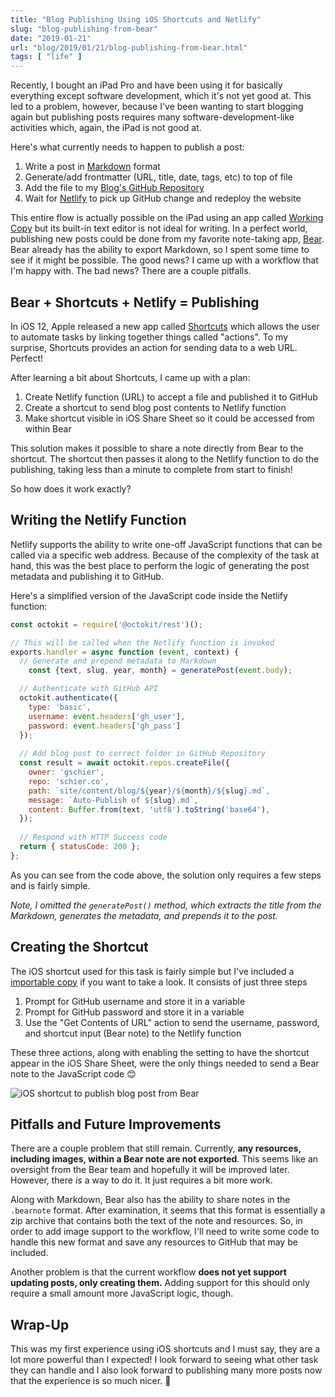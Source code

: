 ```yaml
---
title: "Blog Publishing Using iOS Shortcuts and Netlify"
slug: "blog-publishing-from-bear"
date: "2019-01-21"
url: "blog/2019/01/21/blog-publishing-from-bear.html"
tags: [ "life" ]
---
```


Recently, I bought an iPad Pro and have been using it for basically everything except software development, which it's not yet good at. This led to a problem, however, because I've been wanting to start blogging again but publishing posts requires many software-development-like activities which, again, the iPad is not good at.

Here's what currently needs to happen to publish a post:

1. Write a post in [Markdown](https://en.m.wikipedia.org/wiki/Markdown) format
2. Generate/add frontmatter (URL, title, date, tags, etc) to top of file
3. Add the file to my [Blog's GitHub Repository](https://github.com/gschier/schier.co)
4. Wait for [Netlify](https://www.netlify.com) to pick up GitHub change and redeploy the website

This entire flow is actually possible on the iPad using an app called [Working Copy](https://workingcopyapp.com) but its built-in text editor is not ideal for writing. In a perfect world, publishing new posts could be done from my favorite note-taking app, [Bear](https://bear.app). Bear already has the ability to export Markdown, so I spent some time to see if it might be possible. The good news? I came up with a workflow that I'm happy with. The bad news? There are a couple pitfalls.

## Bear + Shortcuts + Netlify = Publishing
In iOS 12, Apple released a new app called [Shortcuts](https://itunes.apple.com/ca/app/shortcuts/id915249334?mt=8) which allows the user to automate tasks by linking together things called "actions". To my surprise, Shortcuts provides an action for sending data to a web URL. Perfect!

After learning a bit about Shortcuts, I came up with a plan:

1. Create Netlify function (URL) to accept a file and published it to GitHub 
2. Create a shortcut to send blog post contents to Netlify function
3. Make shortcut visible in iOS Share Sheet so it could be accessed from within Bear

This solution makes it possible to share a note directly from Bear to the shortcut. The shortcut then passes it along to the Netlify function to do the publishing, taking less than a minute to complete from start to finish!

So how does it work exactly?

## Writing the Netlify Function
Netlify supports the ability to write one-off JavaScript functions that can be called via a specific web address. Because of the complexity of the task at hand, this was the best place to perform the logic of generating the post metadata and publishing it to GitHub. 

Here's a simplified version of the JavaScript code inside the Netlify function:

```javascript
const octokit = require('@octokit/rest')();

// This will be called when the Netlify function is invoked
exports.handler = async function (event, context) {
  // Generate and prepend metadata to Markdown
	const {text, slug, year, month} = generatePost(event.body);

  // Authenticate with GitHub API 
  octokit.authenticate({
    type: 'basic',
    username: event.headers['gh_user'],
    password: event.headers['gh_pass']
  });
  
  // Add blog post to correct folder in GitHub Repository
  const result = await octokit.repos.createFile({
    owner: 'gschier',
    repo: 'schier.co',
    path: `site/content/blog/${year}/${month}/${slug}.md`,
    message: `Auto-Publish of ${slug}.md`,
    content: Buffer.from(text, 'utf8').toString('base64'),
  });
  
  // Respond with HTTP Success code
  return { statusCode: 200 };
};
```

As you can see from the code above, the solution only requires a few steps and is fairly simple.

_Note, I omitted the  `generatePost()` method, which extracts the title from the Markdown, generates the metadata, and prepends it to the post._

## Creating the Shortcut
The iOS shortcut used for this task is fairly simple but I've included a [importable copy](https://schier.co/blog-publish.shortcut) if you want to take a look. It consists of just three steps

1. Prompt for GitHub username and store it in a variable
2. Prompt for GitHub password and store it in a variable
3. Use the "Get Contents of URL" action to send the username, password, and shortcut input (Bear note) to the Netlify function

These three actions, along with enabling the setting to have the shortcut appear in the iOS Share Sheet, were the only things needed to send a Bear note to the JavaScript code 😊 

![iOS shortcut to publish blog post from Bear](/images/publish-blog-shortcut.jpg)

## Pitfalls and Future Improvements
There are a couple problem that still remain. Currently, **any resources, including images, within a Bear note are not exported**. This seems like an oversight from the Bear team and hopefully it will be improved later. However, there _is_ a way to do it. It just requires a bit more work.

Along with Markdown, Bear also has the ability to share notes in the `.bearnote` format. After examination, it seems that this format is essentially a zip archive that contains both the text of the note and resources. So, in order to add image support to the workflow, I'll need to write some code to handle this new format and save any resources to GitHub that may be included.

Another problem is that the current workflow **does not yet support updating posts, only creating them.** Adding support for this should only require a small amount more JavaScript logic, though.

## Wrap-Up
This was my first experience using iOS shortcuts and I must say, they are a lot more powerful than I expected! I look forward to seeing what other task they can handle and I also look forward to publishing many more posts now that the experience is so much nicer. 🎈 